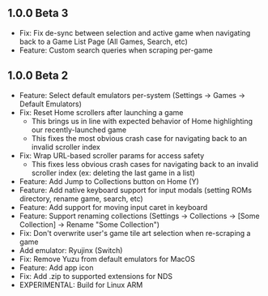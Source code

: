 ## 1.0.0 Beta 3
* Fix: Fix de-sync between selection and active game when navigating back to a Game List Page (All Games, Search, etc)
* Feature: Custom search queries when scraping per-game

## 1.0.0 Beta 2
* Feature: Select default emulators per-system (Settings -> Games -> Default Emulators)
* Fix: Reset Home scrollers after launching a game
    * This brings us in line with expected behavior of Home highlighting our recently-launched game
    * This fixes the most obvious crash case for navigating back to an invalid scroller index
* Fix: Wrap URL-based scroller params for access safety
    * This fixes less obvious crash cases for navigating back to an invalid scroller index (ex: deleting the last game in a list)
* Feature: Add Jump to Collections button on Home (Y)
* Feature: Add native keyboard support for input modals (setting ROMs directory, rename game, search, etc)
* Feature: Add support for moving input caret in keyboard
* Feature: Support renaming collections (Settings -> Collections -> [Some Collection] -> Rename "Some Collection")
* Fix: Don't overwrite user's game tile art selection when re-scraping a game
* Add emulator: Ryujinx (Switch)
* Fix: Remove Yuzu from default emulators for MacOS
* Feature: Add app icon
* Fix: Add .zip to supported extensions for NDS
* EXPERIMENTAL: Build for Linux ARM
